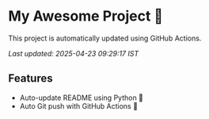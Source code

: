 # My Awesome Project 🚀

This project is automatically updated using GitHub Actions.

_Last updated: 2025-04-23 09:29:17 IST_

## Features
- Auto-update README using Python 🐍
- Auto Git push with GitHub Actions 🤖

